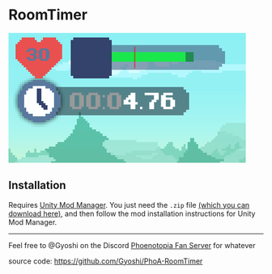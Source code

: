 # RoomTimer

<img src="https://raw.githubusercontent.com/Gyoshi/PhoA-RoomTimer/master/Resources/screenshot.png" alt="Go fast and you can achieve anything - Sonic"/>

## Installation
Requires [Unity Mod Manager](https://www.nexusmods.com/site/mods/21/). You just need the `.zip` file [(which you can download here)](https://github.com/Gyoshi/PhoA-RoomTimer/releases/latest), and then follow the mod installation instructions for Unity Mod Manager.

---
Feel free to @Gyoshi on the Discord [Phoenotopia Fan Server](https://discord.gg/Swd6zcTCQZ) for whatever

source code: https://github.com/Gyoshi/PhoA-RoomTimer
